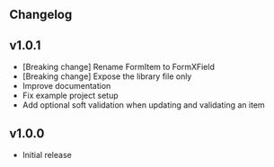 ## Changelog

## v1.0.1
- [Breaking change] Rename FormItem to FormXField 
- [Breaking change] Expose the library file only
- Improve documentation
- Fix example project setup
- Add optional soft validation when updating and validating an item

## v1.0.0
- Initial release
